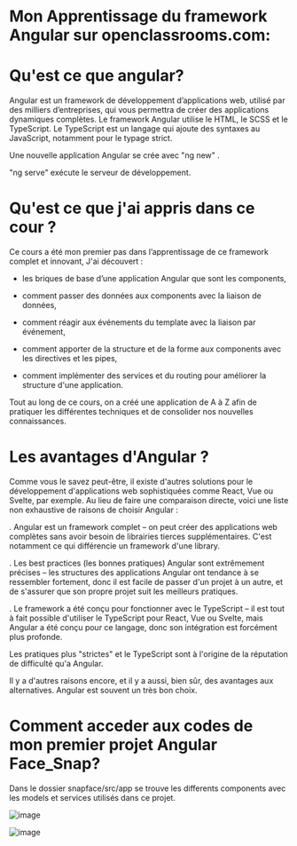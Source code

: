 # Mon Apprentissage du framework Angular sur openclassrooms.com:

# Qu'est ce que angular?
  
  Angular est un framework de développement d’applications web, utilisé par des milliers d’entreprises, qui vous permettra de créer des applications dynamiques             complètes.
  Le framework Angular utilise le HTML, le SCSS et le TypeScript.
  Le TypeScript est un langage qui ajoute des syntaxes au JavaScript, notamment pour le typage strict.
  
  Une nouvelle application Angular se crée avec  "ng new" .
  
  "ng serve"  exécute le serveur de développement.


# Qu'est ce que j'ai appris dans ce cour ?
  
  Ce cours a été mon premier pas dans l’apprentissage de ce framework complet et innovant, J'ai découvert :

  - les briques de base d’une application Angular que sont les components,

  - comment passer des données aux components avec la liaison de données,

  - comment réagir aux événements du template avec la liaison par événement,

  - comment apporter de la structure et de la forme aux components avec les directives et les pipes,

  - comment implémenter des services et du routing pour améliorer la structure d'une application.

Tout au long de ce cours, on a créé une application de A à Z afin de pratiquer les différentes techniques et de consolider nos nouvelles connaissances.

# Les avantages d'Angular ?

  Comme vous le savez peut-être, il existe d'autres solutions pour le développement d'applications web sophistiquées comme React, Vue ou Svelte, par exemple. Au lieu     de faire une comparaison directe, voici une liste non exhaustive de raisons de choisir Angular :

  . Angular est un framework complet – on peut créer des applications web complètes sans avoir besoin de librairies tierces supplémentaires. C'est notamment ce qui         différencie un framework d'une library.

  . Les best practices (les bonnes pratiques) Angular sont extrêmement précises – les structures des applications Angular ont tendance à se ressembler fortement, donc     il est facile de passer d'un projet à un autre, et de s'assurer que son propre projet suit les meilleurs pratiques.

  . Le framework a été conçu pour fonctionner avec le TypeScript – il est tout à fait possible d'utiliser le TypeScript pour React, Vue ou Svelte, mais Angular a été       conçu pour ce langage, donc son intégration est forcément plus profonde.

  Les pratiques plus "strictes" et le TypeScript sont à l'origine de la réputation de difficulté qu'a Angular.

  Il y a d'autres raisons encore, et il y a aussi, bien sûr, des avantages aux alternatives. Angular est souvent un très bon choix.
  
  # Comment acceder aux codes de mon premier projet Angular Face_Snap?
  
   Dans le dossier snapface/src/app se trouve les differents components avec les models et services utilisés dans ce projet.
    
   ![image](https://user-images.githubusercontent.com/75726215/221439321-b4036050-fccf-47d3-b30d-3e6cb5833480.png)

   ![image](https://user-images.githubusercontent.com/75726215/221439383-28fcc21f-ef5f-4986-807f-027039f340a7.png)

    
